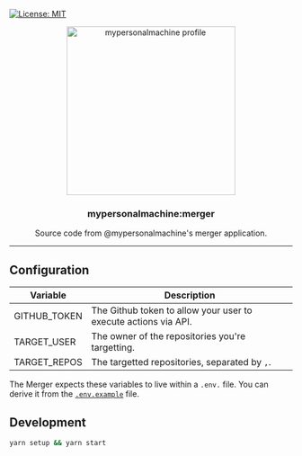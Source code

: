 [![License: MIT](https://img.shields.io/github/license/marcelovicentegc/mypersonalmachine)](LICENSE)

<p align="center">
  <img alt="mypersonalmachine profile" src="https://avatars.githubusercontent.com/u/92038903?v=4" height="300" />
  <h3 align="center">mypersonalmachine:merger</h3>
  <p align="center">Source code from @mypersonalmachine's merger application.</p>
</p>

---

## Configuration

| Variable     | Description                                                     |
| ------------ | --------------------------------------------------------------- |
| GITHUB_TOKEN | The Github token to allow your user to execute actions via API. |
| TARGET_USER  | The owner of the repositories you're targetting.                |
| TARGET_REPOS | The targetted repositories, separated by `,`.                   |

The Merger expects these variables to live within a `.env.` file. You can derive it from the [`.env.example`](./.env.example) file.

## Development

```bash
yarn setup && yarn start
```
